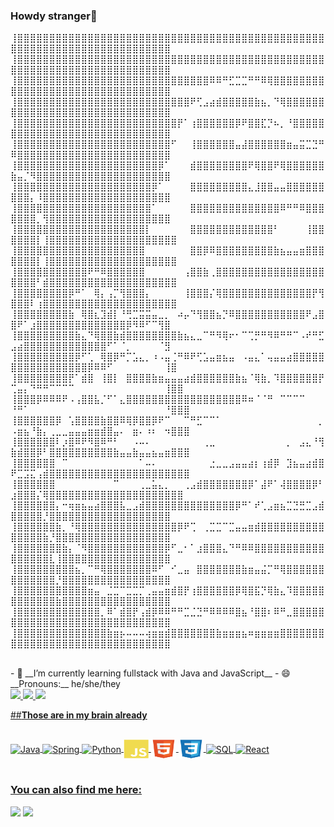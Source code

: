 ### Howdy stranger👋

⢸⣿⣿⣿⣿⣿⣿⣿⣿⣿⣿⣿⣿⣿⣿⣿⣿⣿⣿⣿⣿⣿⣿⣿⣿⣿⣿⣿⣿⣿⣿⣿⣿⣿⣿⣿⣿⣿⣿⣿⣿⣿⣿⣿⣿⣿⣿⣿⣿⣿⣿⣿⣿⣿⣿⣿⣿⣿⣿⣿⣿⣿⣿⣿⣿⣿⣿⣿⣿⣿⣿⣿⣿⣿
⢸⣿⣿⣿⣿⣿⣿⣿⣿⣿⣿⣿⣿⣿⣿⣿⣿⣿⣿⣿⣿⣿⣿⣿⣿⣿⣿⣿⣿⣿⣿⣿⣿⣿⣿⣿⣿⣿⣿⣿⣿⣿⣿⣿⣿⣿⣿⣿⣿⣿⣿⣿⣿⣿⣿⣿⣿⣿⣿⣿⣿⣿⣿⣿⣿⣿⣿⣿⣿⣿⣿⣿⣿⣿
⢸⣿⣿⣿⣿⣿⣿⣿⣿⣿⣿⣿⣿⣿⣿⣿⣿⣿⣿⣿⣿⣿⣿⣿⣿⣿⣿⣿⣿⣿⣿⠿⠿⠛⣋⣉⣉⠛⠛⠿⢿⣿⣿⣿⣿⣿⣿⣿⣿⣿⣿⣿⣿⣿⣿⣿⣿⣿⣿⣿⣿⣿⣿⣿⣿⣿⣿⣿⣿⣿⣿⣿⣿⣿
⢸⣿⣿⣿⣿⣿⣿⣿⣿⣿⣿⣿⣿⣿⣿⣿⣿⣿⣿⣿⣿⣿⣿⣿⣿⣿⣿⣿⠟⢋⣠⣴⣾⣿⣿⣿⣿⣿⣷⣦⡀⠙⢿⣿⣿⣿⣿⣿⣿⣿⣿⣿⣿⣿⣿⣿⣿⣿⣿⣿⣿⣿⣿⣿⣿⣿⣿⣿⣿⣿⣿⣿⣿⣿
⢸⣿⣿⣿⣿⣿⣿⣿⣿⣿⣿⣿⣿⣿⣿⣿⣿⣿⣿⣿⣿⣿⣿⣿⣿⣿⡟⠁⢰⣿⣿⣿⣿⣿⣿⡿⠟⣿⣿⣏⡙⠦⡀⠘⣿⣿⣿⣿⣿⣿⣿⣿⣿⣿⣿⣿⣿⣿⣿⣿⣿⣿⣿⣿⣿⣿⣿⣿⣿⣿⣿⣿⣿⣿
⢸⣿⣿⣿⣿⣿⣿⣿⣿⣿⣿⣿⣿⣿⣿⣿⣿⣿⣿⣿⣿⣿⣿⣿⣿⠋⠀⠀⢸⣿⣿⣿⣿⣿⣿⣤⣼⣿⣿⣿⣿⣿⣿⣶⣤⣭⣉⣙⠛⠿⣿⣿⣿⣿⣿⣿⣿⣿⣿⣿⣿⣿⣿⣿⣿⣿⣿⣿⣿⣿⣿⣿⣿⣿
⢸⣿⣿⣿⣿⣿⣿⣿⣿⣿⣿⣿⣿⣿⣿⣿⣿⣿⣿⣿⣿⣿⣿⡿⠁⠀⠀⠀⣾⣿⣿⣿⣿⣿⣿⣿⣿⠟⢿⣿⣿⠟⢿⣿⣿⣿⣿⣿⣿⣷⣤⡈⠻⣿⣿⣿⣿⣿⣿⣿⣿⣿⣿⣿⣿⣿⣿⣿⣿⣿⣿⣿⣿⣿
⢸⣿⣿⣿⣿⣿⣿⣿⣿⣿⣿⣿⣿⣿⣿⣿⣿⣿⣿⣿⣿⣿⡿⠁⠀⠀⠀⠀⣿⣿⣿⣿⣿⣿⣿⣿⣿⣄⣸⣿⣿⣤⣤⣿⣿⣿⣿⣿⣿⣿⣿⣿⡄⠸⣿⣿⣿⣿⣿⣿⣿⣿⣿⣿⣿⣿⣿⣿⣿⣿⣿⣿⣿⣿
⢸⣿⣿⣿⣿⣿⣿⣿⣿⣿⣿⣿⣿⣿⣿⣿⣿⣿⣿⣿⣿⣿⠁⠀⠀⠀⠀⠀⣿⣿⣿⣿⣿⣿⣿⣿⣿⣿⣿⣿⣿⣿⠿⠛⠛⠿⣿⣿⣿⣿⣿⣿⣿⡀⢻⣿⣿⣿⣿⣿⣿⣿⣿⣿⣿⣿⣿⣿⣿⣿⣿⣿⣿⣿
⢸⣿⣿⣿⣿⣿⣿⣿⣿⣿⣿⣿⣿⣿⣿⣿⣿⣿⣿⣿⣿⡇⠀⠀⠀⠀⠀⠀⣿⣿⣿⣿⣿⣿⣿⣿⣿⣿⣿⣿⣿⠃⠀⠀⠀⠀⢸⣿⣿⣿⣿⣿⣿⡇⢸⣿⣿⣿⣿⣿⣿⣿⣿⣿⣿⣿⣿⣿⣿⣿⣿⣿⣿⣿⣿
⢸⣿⣿⣿⣿⣿⣿⣿⣿⣿⣿⣿⣿⣿⣿⣿⣿⣿⣿⣿⣿⠀⠀⠀⠀⠀⠀⠀⣿⣿⡿⠿⣿⣿⣿⣿⣿⣿⣿⣿⣿⣷⣦⣤⣤⣶⣿⣿⣿⣿⣿⣿⣿⡇⢸⣿⣿⣿⣿⣿⣿⣿⣿⣿⣿⣿⣿⣿⣿⣿⣿⣿⣿⣿⣿
⢸⣿⣿⣿⣿⣿⣿⣿⣿⣿⣿⣿⠟⠛⠿⣿⣿⣿⣿⣿⣿⠀⠀⠀⠀⠀⠀⢠⣿⣿⣷⢀⣿⣿⣿⣿⣿⣿⣿⣿⣿⣿⣿⣿⣿⣿⣿⣿⣿⣿⣿⣿⣿⠃⣾⣿⣿⣿⣿⣿⣿⣿⣿⣿⣿⣿⣿⣿⣿⣿⣿⣿⣿⣿⣿
⢸⣿⣿⣿⣿⣿⣿⣿⣿⡿⠛⠁⠀⢿⡄⢠⡉⢻⣿⣿⣿⡄⠀⠀⠀⠀⠀⢸⣿⣿⣿⡌⢿⣿⣿⣿⣿⣿⣿⣿⣿⣿⣿⣿⣿⣿⣿⡟⢻⣿⣿⣿⠇⢰⣿⣿⣿⣿⣿⣿⣿⣿⣿⣿⣿⣿⣿⣿⣿⣿⣿⣿⣿⣿⣿
⢸⣿⣿⣿⣿⣿⣿⣿⣿⣷⠀⢿⣿⣆⣹⣾⡇⠘⢛⣉⣭⣭⣤⣀⡀⠀⠴⡤⠙⢻⣿⣿⣦⡙⠿⣿⣿⣿⣿⣿⣿⣿⣿⣿⣿⣿⠟⣠⣿⣿⠟⠁⣰⣿⣿⣿⣿⣿⣿⣿⣿⣿⣿⣿⣿⣿⣿⡿⠻⠿⠋⠉⢻⣿
⢸⣿⣿⣿⣿⣿⣿⣿⣿⣿⣷⣄⠙⢿⣿⣿⣷⣾⣿⣿⣿⣿⣿⣿⣿⣿⣷⣦⣄⣀⠉⠛⠻⢿⠖⠂⠉⢉⡛⠛⠻⠿⠛⠛⠉⠠⠞⠛⣋⣠⣴⣿⣿⣿⣿⣿⣿⣿⣿⣿⣿⣿⣿⣿⠋⠁⠈⡀⠀⠀⠀⠀⠈⣻
⢸⣿⣿⣿⣿⣿⣿⣿⣿⣿⡿⠋⢁⠀⢿⣿⡿⠛⡉⣡⣄⡀⠰⠠⣤⢈⠛⠿⠟⢋⣡⣤⣶⣦⣤⠀⠠⣤⣄⠁⢤⣤⣤⣴⣿⣿⣿⣿⣿⣿⣿⣿⣿⣿⣿⣿⣿⣿⣿⣿⣿⡿⠿⠿⠋⠀⠀⠀⠀⠀⠀⠀⠀⢸⣿
⢸⣿⣿⣿⣿⣿⣿⣿⣿⡟⠁⣾⣿⠀⢸⣿⡇⠀⣿⣿⣿⣿⣷⣶⣤⣤⣤⣴⣾⣿⣿⣿⣿⣿⣿⣷⣦⠈⢿⣷⡀⠹⣿⣿⣿⣿⣿⣿⡟⢉⣤⡄⠙⠛⠛⠉⠉⠉⠉⠀⠀⠀⠀⠀⠀⠀⠀⠀⠀⠀⠀⠀⠀⢸⣿⣿
⢸⣿⣿⣿⡿⠿⠿⠿⠟⠠⢠⣿⣿⣧⡈⠋⠁⣄⣿⣿⣿⣿⣿⣿⣿⣿⣿⣿⣿⣿⣿⣿⣿⣿⣿⣿⠿⠶⠈⠈⠛⠀⠉⠉⠉⠉⠀⠀⠀⠘⠛⠁⠀⠀⠀⠀⠀⠀⠀⠀⠀⠀⠀⠀⠀⠀⠀⠀⠀⠀⠀⠀⠀⠘⣿⣿⣿
⢸⣿⣿⣿⣿⣿⣿⡿⠀⢡⣿⣿⣿⣿⣷⣿⣿⠿⢿⡿⣿⣿⡿⠟⠉⠀⠀⠉⠛⣋⠉⠉⠁⠀⠀⠀⠀⠀⠀⠀⠀⠀⠀⠀⠀⠀⠀⠀⡀⠠⣶⣦⠘⣷⡄⢀⣀⣀⣤⣤⣤⣶⣶⣾⣿⣤⠄⠀⣶⠄⠰⠆⠀⠲⣿⣿⣿
⢸⣿⣿⣿⣿⣿⣿⠇⡰⣿⠿⠟⠻⣿⠿⠛⠃⠀⠀⠠⠤⠄⠀⠀⠀⠀⠀⠀⠀⠀⢀⣀⠀⠀⠀⠀⠀⠀⠀⠀⠀⠀⠀⡀⠀⣠⣄⠘⢻⣷⣾⣿⣿⡿⠃⣿⣿⣿⣿⣿⣿⣿⣿⣿⣿⣷⣤⣤⣷⣤⣤⣦⣤⣶⣿⣿⣿
⢸⣿⣿⣿⣿⣿⣿⠀⠉⠀⠀⠀⠀⠀⠀⠀⠀⠀⠀⠀⠁⠤⠄⠀⠀⠀⠀⠀⠀⠀⠀⣐⣀⣀⣠⣤⣤⣴⡆⢰⣾⡿⠀⣹⣦⣤⣴⣾⣿⠟⣉⣩⣍⢠⣾⣿⣿⣿⣿⣿⣿⣿⣿⣿⣿⣿⣿⣿⣿⣿⣿⣿⣿⣿⣿⣿⣿
⢸⣿⣿⣿⣿⣿⣿⠀⠀⠀⠀⠀⠀⠀⠀⠀⠉⠀⠀⠀⢀⣀⣥⣄⡀⠀⠀⢀⣠⣾⣿⣿⣿⣿⣿⣿⣿⡿⠁⣼⠟⠁⢼⣿⣿⣿⣿⡿⠃⣰⣿⣿⣿⡌⢿⣿⣿⣿⣿⣿⣿⣿⣿⣿⣿⣿⣿⣿⣿⣿⣿⣿⣿⣿⣿⣿
⢸⣿⣿⣿⣿⣿⣿⡄⠒⢶⣶⣦⣤⣴⣿⣿⣿⣧⣀⣠⣾⣿⣿⣿⣿⣿⣿⣿⣿⣿⣿⣿⣿⣿⣿⡿⠛⠁⠞⢁⣠⣶⣦⣉⣙⣛⣉⣠⣾⣿⣿⣿⣿⣿⡘⣿⣿⣿⣿⣿⣿⣿⣿⣿⣿⣿⣿⣿⣿⣿⣿⣿⣿⣿
⢸⣿⣿⣿⣿⣿⣿⣷⡀⠘⢿⣿⣿⣿⣿⣿⣿⣿⣿⣿⣿⣿⣿⣿⣿⣿⡿⠟⢉⠀⢀⣉⣉⠉⣉⣤⣤⣶⣾⣿⣿⣿⣿⣿⣿⣿⣿⣿⣿⣿⣿⣿⣿⣿⣷⡘⣿⣿⣿⣿⣿⣿⣿⣿⣿⣿⣿⣿⣿⣿⣿⣿⣿⣿
⢸⣿⣿⣿⣿⣿⣿⣿⣷⡄⠈⠻⣿⣿⣿⣿⣿⣿⣿⣿⣿⣿⣿⣿⡿⠋⣀⠂⠁⣰⣿⣿⣿⣄⠙⠛⠿⠿⣿⣿⣿⣿⣿⣿⣿⣿⣿⣿⣿⣿⣿⣿⣿⣿⣿⣇⢸⣿⣿⣿⣿⣿⣿⣿⣿⣿⣿⣿⣿⣿⣿⣿⣿⣿
⢸⣿⣿⣿⣿⣿⣿⣿⣿⣿⣦⡀⠉⠛⢿⣿⣿⣿⣿⣿⣿⣿⠿⠋⠀⠊⣀⣤⠀⣿⣿⣿⣿⣿⣿⣿⣷⣶⣤⣬⡉⠛⢿⣿⣿⣿⣿⣿⣿⣿⣿⣿⣿⣿⣿⣿⡘⣿⣿⣿⣿⣿⣿⣿⣿⣿⣿⣿⣿⣿⣿⣿⣿⣿
⢸⣿⣿⣿⣿⣿⣿⣿⣿⣿⣿⣿⣶⣤⠀⣈⣉⠉⣉⣉⡉⢀⣤⣤⣶⣾⣿⡟⢰⣿⣿⣿⣿⣿⣿⡿⢿⣿⣯⡙⢿⣷⣄⠹⣿⣿⣿⣿⣿⣿⣿⣿⣿⣿⣿⣿⣷⣿⣿⣿⣿⣿⣿⣿⣿⣿⣿⣿⣿⣿⣿⣿⣿⣿
⢸⣿⣿⣿⣿⣿⣿⣿⣿⣿⣿⣿⣿⣿⡀⠿⠁⣾⣿⡟⢠⣾⡿⠿⠿⠛⠛⣉⣈⣙⠛⠿⠿⠿⠿⣿⣦⠘⣿⣿⠆⠿⠛⣀⣿⣿⣿⣿⣿⣿⣿⣿⣿⣿⣿⣿⣿⣿⣿⣿⣿⣿⣿⣿⣿⣿⣿⣿⣿⣿⣿⣿⣿⣿
⢸⣿⣿⣿⣿⣿⣿⣿⣿⣿⣿⣿⣿⣿⣿⣷⣶⡦⠤⠤⠤⢴⣶⣶⣾⣿⣿⣿⣿⣿⣿⣿⣷⣶⣶⣶⣦⠶⣶⣶⣶⣶⣿⣿⣿⣿⣿⣿⣿⣿⣿⣿⣿⣿⣿⣿⣿⣿⣿⣿⣿⣿⣿⣿⣿⣿⣿⣿⣿⣿⣿⣿⣿⣿


<br>
- 🌱 __I’m currently learning fullstack with Java and JavaScript__
- 😄 __Pronouns:__ he/she/they

<div>
   <a href="https://github.com/beazinat">
   <img height="180em" src="https://github-readme-stats.vercel.app/api?username=beazinat&theme=omni&show_icons=true&hide_border=false&count_private=true"/>
   <img height="180em" src="https://github-readme-streak-stats.herokuapp.com/?user=beazinat&theme=omni&hide_border=false"/>
   <img height="180em" src="https://github-readme-stats.vercel.app/api/top-langs/?username=beazinat&theme=omni&show_icons=true&hide_border=false&layout=compact"/>
</div>

##**Those are in my brain already**
<div style="display: inline_block"><br>
   <img align="center" alt="Java" height="30" width="40" src="https://cdn.jsdelivr.net/gh/devicons/devicon@latest/icons/java/java-original.svg">
   <img align="center" alt="Spring" height="30" width="40"src="https://cdn.jsdelivr.net/gh/devicons/devicon@latest/icons/spring/spring-original.svg">
   <img align="center" alt="Python" height="30" width="40" src= "https://cdn.jsdelivr.net/gh/devicons/devicon@latest/icons/python/python-original.svg">
   <img align="center" alt="Js" height="30" width="40" src="https://raw.githubusercontent.com/devicons/devicon/master/icons/javascript/javascript-plain.svg">
   <img align="center" alt="HTML" height="30" width="40" src="https://raw.githubusercontent.com/devicons/devicon/master/icons/html5/html5-original.svg">
   <img align="center" alt="CSS" height="30" width="40" src="https://raw.githubusercontent.com/devicons/devicon/master/icons/css3/css3-original.svg">
   <img align="center" alt="SQL" height="30" width="40" src="https://cdn.jsdelivr.net/gh/devicons/devicon@latest/icons/mysql/mysql-original.svg">
   <img align="center" alt="React" height="30" width="40" src="https://cdn.jsdelivr.net/gh/devicons/devicon@latest/icons/react/react-original.svg">
</div>
 
<br>
 
### You can also find me here:

<div> 
   <a href="https://discord.gg/beazinat" target="_blank"><img src="https://img.shields.io/badge/Discord-7289DA?style=for-the-badge&logo=discord&logoColor=white" target="_blank"></a>
   <a href="https://www.linkedin.com/in/beagonca" target="_blank"><img src="https://img.shields.io/badge/-LinkedIn-%230077B5?style=for-the-badge&logo=linkedin&logoColor=white" target="_blank"></a>
</div>
